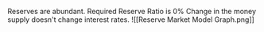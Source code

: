 Reserves are abundant.
Required Reserve Ratio is 0%
Change in the money supply doesn't change interest rates. 
![[Reserve Market Model Graph.png]]

